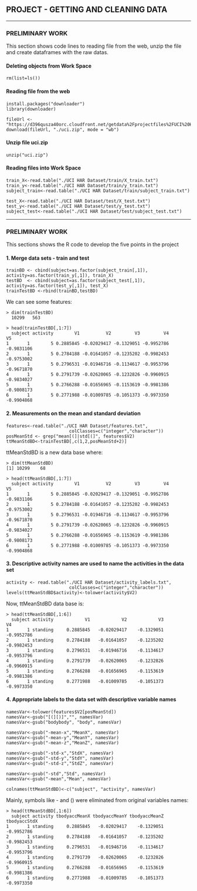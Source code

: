 ## PROJECT - GETTING  AND CLEANING DATA

---

### PRELIMINARY WORK
This section shows code lines to reading file from the web, unzip the file and create dataframes with the raw datas.

#### Deleting objects from Work Space
	rm(list=ls()) 

#### Reading file from the web 
	install.packages("downloader")
	library(downloader)

	fileUrl <- "https://d396qusza40orc.cloudfront.net/getdata%2Fprojectfiles%2FUCI%20HAR%20Dataset.zip"
	download(fileUrl, "./uci.zip", mode = "wb")

#### Unzip file uci.zip
	unzip("uci.zip")

#### Reading files into Work Space
	train_X<-read.table("./UCI HAR Dataset/train/X_train.txt")
	train_y<-read.table("./UCI HAR Dataset/train/y_train.txt") 
	subject_train<-read.table("./UCI HAR Dataset/train/subject_train.txt")
	
	test_X<-read.table("./UCI HAR Dataset/test/X_test.txt")
	test_y<-read.table("./UCI HAR Dataset/test/y_test.txt") 
	subject_test<-read.table("./UCI HAR Dataset/test/subject_test.txt")

---

### PRELIMINARY WORK
This sections shows the R code to develop the five points in the  project

#### 1. Merge data sets - train and test
	trainBD <- cbind(subject=as.factor(subject_train[,1]), activity=as.factor(train_y[,1]), train_X)
	testBD  <- cbind(subject=as.factor(subject_test[,1]), activity=as.factor(test_y[,1]), test_X)
	trainTestBD <-rbind(trainBD,testBD)

We can see some features:

	> dim(trainTestBD)
	  10299   563

	> head(trainTestBD[,1:7])
	  subject activity        V1          V2         V3         V4         V5
	1       1        5 0.2885845 -0.02029417 -0.1329051 -0.9952786 -0.9831106
	2       1        5 0.2784188 -0.01641057 -0.1235202 -0.9982453 -0.9753002
	3       1        5 0.2796531 -0.01946716 -0.1134617 -0.9953796 -0.9671870
	4       1        5 0.2791739 -0.02620065 -0.1232826 -0.9960915 -0.9834027
	5       1        5 0.2766288 -0.01656965 -0.1153619 -0.9981386 -0.9808173
	6       1        5 0.2771988 -0.01009785 -0.1051373 -0.9973350 -0.9904868

#### 2. Measurements on the mean and standard deviation 
	features<-read.table("./UCI HAR Dataset/features.txt", 
	                        colClasses=c("integer","character")) 
	posMeanStd <- grep("mean[(]|std[(]", features$V2)
	ttMeanStdBD<-trainTestBD[,c(1,2,posMeanStd+2)]

ttMeanStdBD is a new data base where:

	> dim(ttMeanStdBD)
	[1] 10299    68

	> head(ttMeanStdBD[,1:7])
	  subject activity        V1          V2         V3         V4         V5
	1       1        5 0.2885845 -0.02029417 -0.1329051 -0.9952786 -0.9831106
	2       1        5 0.2784188 -0.01641057 -0.1235202 -0.9982453 -0.9753002
	3       1        5 0.2796531 -0.01946716 -0.1134617 -0.9953796 -0.9671870
	4       1        5 0.2791739 -0.02620065 -0.1232826 -0.9960915 -0.9834027
	5       1        5 0.2766288 -0.01656965 -0.1153619 -0.9981386 -0.9808173
	6       1        5 0.2771988 -0.01009785 -0.1051373 -0.9973350 -0.9904868

#### 3. Descriptive activity names are used to name the activities in the data set
	activity <- read.table("./UCI HAR Dataset/activity_labels.txt", 
	                        colClasses=c("integer","character")) 
	levels(ttMeanStdBD$activity)<-tolower(activity$V2)

Now, ttMeanStdBD data base is:

	> head(ttMeanStdBD[,1:6])
	  subject activity            V1            V2            V3          V4         
	1       1 standing     0.2885845   -0.02029417    -0.1329051   -0.9952786
	2       1 standing     0.2784188   -0.01641057    -0.1235202   -0.9982453
	3       1 standing     0.2796531   -0.01946716    -0.1134617   -0.9953796
	4       1 standing     0.2791739   -0.02620065    -0.1232826   -0.9960915
	5       1 standing     0.2766288   -0.01656965    -0.1153619   -0.9981386
	6       1 standing     0.2771988   -0.01009785    -0.1051373   -0.9973350

#### 4. Appropriate labels to the data set with descriptive variable names
	namesVar<-tolower(features$V2[posMeanStd])
	namesVar<-gsub("[(][)]","", namesVar)
	namesVar<-gsub("bodybody", "body", namesVar)
	
	namesVar<-gsub("-mean-x","MeanX", namesVar)
	namesVar<-gsub("-mean-y","MeanY", namesVar)
	namesVar<-gsub("-mean-z","MeanZ", namesVar)
	
	namesVar<-gsub("-std-x","StdX", namesVar)
	namesVar<-gsub("-std-y","StdY", namesVar)
	namesVar<-gsub("-std-z","StdZ", namesVar)
	
	namesVar<-gsub("-std","Std", namesVar)
	namesVar<-gsub("-mean","Mean", namesVar)
	
	colnames(ttMeanStdBD)<-c("subject", "activity", namesVar)

Mainly, symbols like - and () were eliminated from original variables names:

	> head(ttMeanStdBD[,1:6])
	  subject activity tbodyaccMeanX tbodyaccMeanY tbodyaccMeanZ tbodyaccStdX
	1       1 standing     0.2885845   -0.02029417    -0.1329051   -0.9952786
	2       1 standing     0.2784188   -0.01641057    -0.1235202   -0.9982453
	3       1 standing     0.2796531   -0.01946716    -0.1134617   -0.9953796
	4       1 standing     0.2791739   -0.02620065    -0.1232826   -0.9960915
	5       1 standing     0.2766288   -0.01656965    -0.1153619   -0.9981386
	6       1 standing     0.2771988   -0.01009785    -0.1051373   -0.9973350

#
